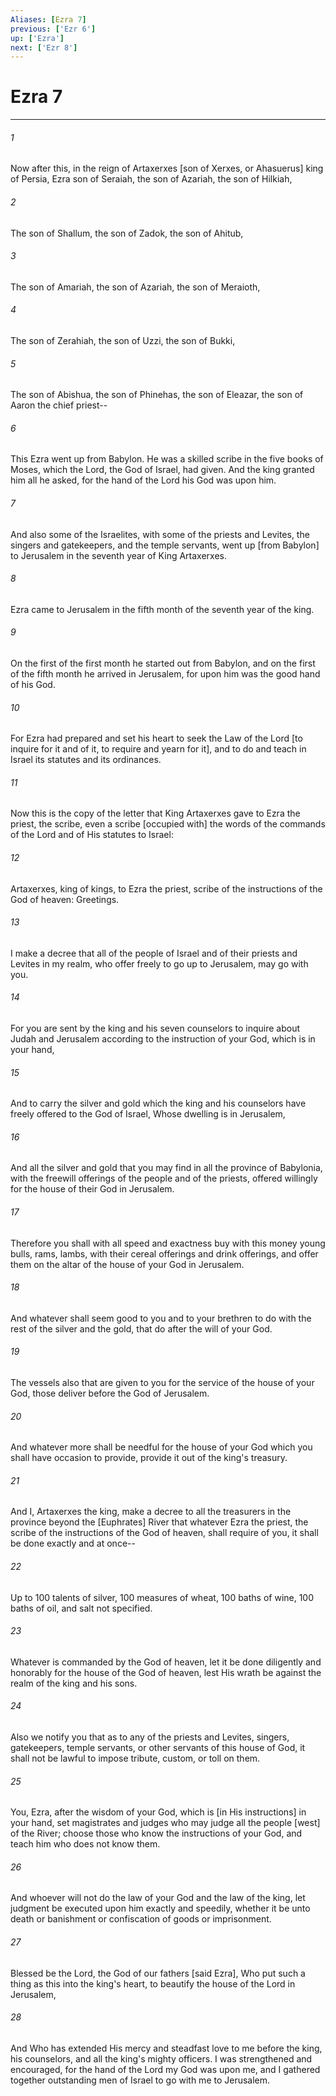 ```yaml
---
Aliases: [Ezra 7]
previous: ['Ezr 6']
up: ['Ezra']
next: ['Ezr 8']
---
```

# Ezra 7

***














###### 1 






Now after this, in the reign of Artaxerxes [son of Xerxes, or Ahasuerus] king of Persia, Ezra son of Seraiah, the son of Azariah, the son of Hilkiah, 













###### 2 






The son of Shallum, the son of Zadok, the son of Ahitub, 













###### 3 






The son of Amariah, the son of Azariah, the son of Meraioth, 













###### 4 






The son of Zerahiah, the son of Uzzi, the son of Bukki, 













###### 5 






The son of Abishua, the son of Phinehas, the son of Eleazar, the son of Aaron the chief priest-- 













###### 6 






This Ezra went up from Babylon. He was a skilled scribe in the five books of Moses, which the Lord, the God of Israel, had given. And the king granted him all he asked, for the hand of the Lord his God was upon him. 













###### 7 






And also some of the Israelites, with some of the priests and Levites, the singers and gatekeepers, and the temple servants, went up [from Babylon] to Jerusalem in the seventh year of King Artaxerxes. 













###### 8 






Ezra came to Jerusalem in the fifth month of the seventh year of the king. 













###### 9 






On the first of the first month he started out from Babylon, and on the first of the fifth month he arrived in Jerusalem, for upon him was the good hand of his God. 













###### 10 






For Ezra had prepared and set his heart to seek the Law of the Lord [to inquire for it and of it, to require and yearn for it], and to do and teach in Israel its statutes and its ordinances. 













###### 11 






Now this is the copy of the letter that King Artaxerxes gave to Ezra the priest, the scribe, even a scribe [occupied with] the words of the commands of the Lord and of His statutes to Israel: 













###### 12 






Artaxerxes, king of kings, to Ezra the priest, scribe of the instructions of the God of heaven: Greetings. 













###### 13 






I make a decree that all of the people of Israel and of their priests and Levites in my realm, who offer freely to go up to Jerusalem, may go with you. 













###### 14 






For you are sent by the king and his seven counselors to inquire about Judah and Jerusalem according to the instruction of your God, which is in your hand, 













###### 15 






And to carry the silver and gold which the king and his counselors have freely offered to the God of Israel, Whose dwelling is in Jerusalem, 













###### 16 






And all the silver and gold that you may find in all the province of Babylonia, with the freewill offerings of the people and of the priests, offered willingly for the house of their God in Jerusalem. 













###### 17 






Therefore you shall with all speed and exactness buy with this money young bulls, rams, lambs, with their cereal offerings and drink offerings, and offer them on the altar of the house of your God in Jerusalem. 













###### 18 






And whatever shall seem good to you and to your brethren to do with the rest of the silver and the gold, that do after the will of your God. 













###### 19 






The vessels also that are given to you for the service of the house of your God, those deliver before the God of Jerusalem. 













###### 20 






And whatever more shall be needful for the house of your God which you shall have occasion to provide, provide it out of the king's treasury. 













###### 21 






And I, Artaxerxes the king, make a decree to all the treasurers in the province beyond the [Euphrates] River that whatever Ezra the priest, the scribe of the instructions of the God of heaven, shall require of you, it shall be done exactly and at once-- 













###### 22 






Up to 100 talents of silver, 100 measures of wheat, 100 baths of wine, 100 baths of oil, and salt not specified. 













###### 23 






Whatever is commanded by the God of heaven, let it be done diligently and honorably for the house of the God of heaven, lest His wrath be against the realm of the king and his sons. 













###### 24 






Also we notify you that as to any of the priests and Levites, singers, gatekeepers, temple servants, or other servants of this house of God, it shall not be lawful to impose tribute, custom, or toll on them. 













###### 25 






You, Ezra, after the wisdom of your God, which is [in His instructions] in your hand, set magistrates and judges who may judge all the people [west] of the River; choose those who know the instructions of your God, and teach him who does not know them. 













###### 26 






And whoever will not do the law of your God and the law of the king, let judgment be executed upon him exactly and speedily, whether it be unto death or banishment or confiscation of goods or imprisonment. 













###### 27 






Blessed be the Lord, the God of our fathers [said Ezra], Who put such a thing as this into the king's heart, to beautify the house of the Lord in Jerusalem, 













###### 28 






And Who has extended His mercy and steadfast love to me before the king, his counselors, and all the king's mighty officers. I was strengthened and encouraged, for the hand of the Lord my God was upon me, and I gathered together outstanding men of Israel to go with me to Jerusalem.
